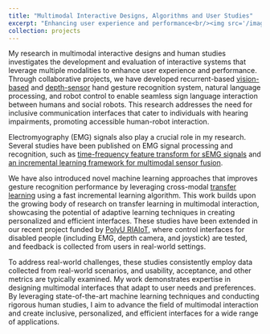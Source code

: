 ```yaml
---
title: "Multimodal Interactive Designs, Algorithms and User Studies"
excerpt: "Enhancing user experience and performance<br/><img src='/images/project-2_500x300.jpg'>"
collection: projects
---
```

My research in multimodal interactive designs and human studies investigates the development and evaluation of interactive systems that leverage multiple modalities to enhance user experience and performance. Through collaborative projects, we have developed recurrent-based [vision-based](https://www.frontiersin.org/journals/neuroscience/articles/10.3389/fnins.2023.1168888/full) and [depth-sensor](https://ieeexplore.ieee.org/abstract/document/9536669/) hand gesture recognition system, natural language processing, and robot control to enable seamless sign language interaction between humans and social robots. This research addresses the need for inclusive communication interfaces that cater to individuals with hearing impairments, promoting accessible human-robot interaction.

Electromyography (EMG) signals also play a crucial role in my research. Several studies have been published on EMG signal processing and recognition, such as [time-frequency feature transform for sEMG signals](https://www.cambridge.org/core/journals/robotica/article/abs/timefrequency-feature-transform-suite-for-deep-learningbased-gesture-recognition-using-semg-signals/61B6087EDE0FFAC33EC88BF0A223CCDF) and [an incremental learning framework for multimodal sensor fusion](https://www.frontiersin.org/articles/10.3389/fnbot.2020.00055/full).

We have also introduced novel machine learning approaches that improves gesture recognition performance by leveraging cross-modal [transfer learning](https://www.sciencedirect.com/science/article/pii/S0921889022001051) using a fast incremental learning algorithm. This work builds upon the growing body of research on transfer learning in multimodal interaction, showcasing the potential of adaptive learning techniques in creating personalized and efficient interfaces. These studies have been extended in our recent project funded by [PolyU RIAIoT](https://www.polyu.edu.hk/riaiot/), where control interfaces for disabled people (including EMG, depth camera, and joystick) are tested, and feedback is collected from users in real-world settings.

To address real-world challenges, these studies consistently employ data collected from real-world scenarios, and usability, acceptance, and other metrics are typically examined. My work demonstrates expertise in designing multimodal interfaces that adapt to user needs and preferences. By leveraging state-of-the-art machine learning techniques and conducting rigorous human studies, I aim to advance the field of multimodal interaction and create inclusive, personalized, and efficient interfaces for a wide range of applications.